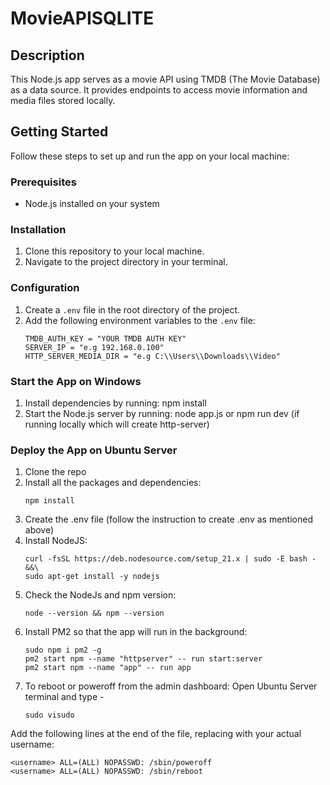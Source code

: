 # MovieAPISQLITE

## Description
This Node.js app serves as a movie API using TMDB (The Movie Database) as a data source. It provides endpoints to access movie information and media files stored locally.

## Getting Started
Follow these steps to set up and run the app on your local machine:

### Prerequisites
- Node.js installed on your system

### Installation
1. Clone this repository to your local machine.
2. Navigate to the project directory in your terminal.

### Configuration
1. Create a `.env` file in the root directory of the project.
2. Add the following environment variables to the `.env` file:
   ```plaintext
   TMDB_AUTH_KEY = "YOUR TMDB AUTH KEY"
   SERVER_IP = "e.g 192.168.0.100"
   HTTP_SERVER_MEDIA_DIR = "e.g C:\\Users\\Downloads\\Video"

### Start the App on Windows
1. Install dependencies by running:
npm install
2. Start the Node.js server by running:
node app.js or npm run dev (if running locally which will create http-server)

### Deploy the App on Ubuntu Server
1. Clone the repo
2. Install all the packages and dependencies:
   ```plaintext
   npm install

3. Create the .env file (follow the instruction to create .env as mentioned above)
4. Install NodeJS:
   ```plaintext
   curl -fsSL https://deb.nodesource.com/setup_21.x | sudo -E bash - &&\
   sudo apt-get install -y nodejs

5. Check the NodeJs and npm version:
   ```plaintext
   node --version && npm --version

6. Install PM2 so that the app will run in the background:
   ```plaintext
   sudo npm i pm2 -g
   pm2 start npm --name "httpserver" -- run start:server
   pm2 start npm --name "app" -- run app

7. To reboot or poweroff from the admin dashboard:
Open Ubuntu Server terminal and type -
   ```plaintext
   sudo visudo

Add the following lines at the end of the file, replacing <username> with your actual username:
   ```plaintext
   <username> ALL=(ALL) NOPASSWD: /sbin/poweroff
   <username> ALL=(ALL) NOPASSWD: /sbin/reboot
